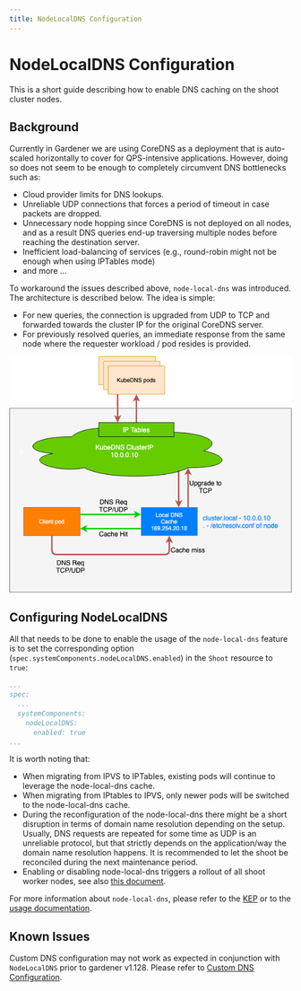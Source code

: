 ```yaml
---
title: NodeLocalDNS Configuration
---
```


# NodeLocalDNS Configuration

This is a short guide describing how to enable DNS caching on the shoot cluster nodes.

## Background

Currently in Gardener we are using CoreDNS as a deployment that is auto-scaled horizontally to cover for QPS-intensive applications. However, doing so does not seem to be enough to completely circumvent DNS bottlenecks such as:

- Cloud provider limits for DNS lookups.
- Unreliable UDP connections that forces a period of timeout in case packets are dropped.
- Unnecessary node hopping since CoreDNS is not deployed on all nodes, and as a result DNS queries end-up traversing multiple nodes before reaching the destination server.
- Inefficient load-balancing of services (e.g., round-robin might not be enough when using IPTables mode)
- and more ...

To workaround the issues described above, `node-local-dns` was introduced. The architecture is described below. The idea is simple:

- For new queries, the connection is upgraded from UDP to TCP and forwarded towards the cluster IP for the original CoreDNS server.
- For previously resolved queries, an immediate response from the same node where the requester workload / pod resides is provided.

![node-local-dns-architecture](./images/node-local-dns.png)

## Configuring NodeLocalDNS

All that needs to be done to enable the usage of the `node-local-dns` feature is to set the corresponding option (`spec.systemComponents.nodeLocalDNS.enabled`) in the `Shoot` resource to `true`:

```yaml
...
spec:
  ...
  systemComponents:
    nodeLocalDNS:
      enabled: true
...
```

It is worth noting that: 

- When migrating from IPVS to IPTables, existing pods will continue to leverage the node-local-dns cache.
- When migrating from IPtables to IPVS, only newer pods will be switched to the node-local-dns cache.
- During the reconfiguration of the node-local-dns there might be a short disruption in terms of domain name resolution depending on the setup. Usually, DNS requests are repeated for some time as UDP is an unreliable protocol, but that strictly depends on the application/way the domain name resolution happens. It is recommended to let the shoot be reconciled during the next maintenance period.
- Enabling or disabling node-local-dns triggers a rollout of all shoot worker nodes, see also [this document](../shoot-operations/shoot_updates.md#rolling-update-triggers).

For more information about `node-local-dns`, please refer to the [KEP](https://github.com/kubernetes/enhancements/blob/master/keps/sig-network/1024-nodelocal-cache-dns/README.md) or to the [usage documentation](https://kubernetes.io/docs/tasks/administer-cluster/nodelocaldns/). 

## Known Issues

Custom DNS configuration may not work as expected in conjunction with `NodeLocalDNS` prior to gardener v1.128.
Please refer to [Custom DNS Configuration](custom-dns-config.md#node-local-dns).
